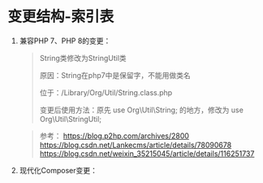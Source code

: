 # 变更结构-索引表

1. 兼容PHP 7、PHP 8的变更：

   > String类修改为StringUtil类
   > 
   > 原因：String在php7中是保留字，不能用做类名
   > 
   > 位于：/Library/Org/Util/String.class.php
   > 
   > 变更后使用方法：原先 use Org\Util\String; 的地方，修改为 use Org\Util\StringUtil;

   > 参考：
   > https://blog.p2hp.com/archives/2800
   > https://blog.csdn.net/Lankecms/article/details/78090678
   > https://blog.csdn.net/weixin_35215045/article/details/116251737

2. 现代化Composer变更：

